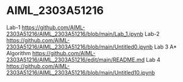# AIML_2303A51216
Lab-1 
https://github.com/AIML-2303A51216/AIML_2303A51216/blob/main/Lab_1.ipynb
Lab-2
https://github.com/AIML-2303A51216/AIML_2303A51216/blob/main/Untitled0.ipynb
Lab 3 
A* Algorithm  https://github.com/AIML-2303A51216/AIML_2303A51216/edit/main/README.md
Lab 4
https://github.com/AIML-2303A51216/AIML_2303A51216/blob/main/Untitled10.ipynb
